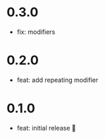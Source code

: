 # 0.3.0

- fix: modifiers

# 0.2.0

- feat: add repeating modifier

# 0.1.0

- feat: initial release 🎉
